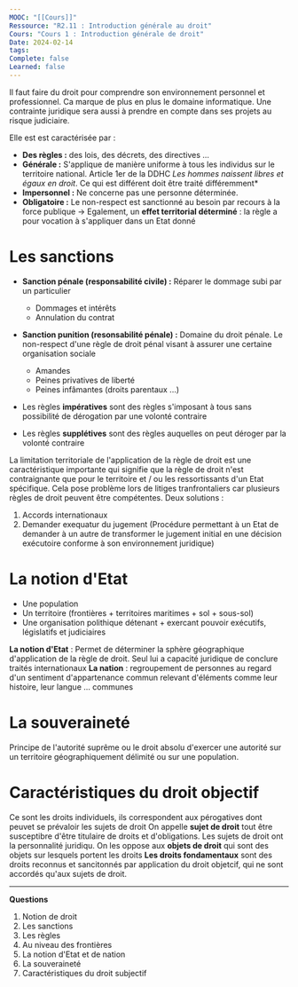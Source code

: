 ```yaml
---
MOOC: "[[Cours]]"
Ressource: "R2.11 : Introduction générale au droit"
Cours: "Cours 1 : Introduction générale de droit"
Date: 2024-02-14
tags: 
Complete: false
Learned: false
---
```

Il faut faire du droit pour comprendre son environnement personnel et professionnel. Ca marque de plus en plus le domaine informatique. Une contrainte juridique sera aussi à prendre en compte dans ses projets au risque judiciaire.

Elle est est caractérisée par :
- **Des règles :** des lois, des décrets, des directives ...
- **Générale :** S'applique de manière uniforme à tous les individus sur le territoire national. Article 1er de la DDHC *Les hommes naissent libres et égaux en droit*. Ce qui est différent doit être traité différemment*
- **Impersonnel :** Ne concerne pas une personne déterminée.
- **Obligatoire :** Le non-respect est sanctionné au besoin par recours à la force publique
→ Egalement, un **effet territorial déterminé** : la règle a pour vocation à s'appliquer dans un Etat donné

# Les sanctions
- **Sanction pénale (responsabilité civile) :** Réparer le dommage subi par un particulier
	- Dommages et intérêts
	- Annulation du contrat
- **Sanction punition (resonsabilité pénale) :** Domaine du droit pénale. Le non-respect d'une règle de droit pénal visant à assurer une certaine organisation sociale
	- Amandes
	- Peines privatives de liberté
	- Peines infâmantes (droits parentaux ...)

- Les règles **impératives** sont des règles s'imposant à tous sans possibilité de dérogation par une volonté contraire
- Les règles **supplétives** sont des règles auquelles on peut déroger par la volonté contraire


La limitation territoriale de l'application de la règle de droit est une caractéristique importante qui signifie que la règle de droit n'est contraignante que pour le territoire et / ou les ressortissants d'un Etat spécifique. Cela pose problème lors de litiges tranfrontaliers car plusieurs règles de droit peuvent être compétentes. Deux solutions :
1. Accords internationaux
2. Demander exequatur du jugement (Procédure permettant à un Etat de demander à un autre de transformer le jugement initial en une décision exécutoire conforme à son environnement juridique)

# La notion d'Etat
- Une population
- Un territoire (frontières + territoires maritimes + sol + sous-sol)
- Une organisation polithique détenant + exercant pouvoir exécutifs, législatifs et judiciaires

**La notion d'Etat** : Permet de déterminer la sphère géographique d'application de la règle de droit. Seul lui a capacité juridique de conclure traités internationaux
**La nation** : regroupement de personnes au regard d'un sentiment d'appartenance commun relevant d'éléments comme leur histoire, leur langue ... communes

# La souveraineté
Principe de l'autorité suprême ou le droit absolu d'exercer une autorité sur un territoire géographiquement délimité ou sur une population. 

# Caractéristiques du droit objectif
Ce sont les droits individuels, ils correspondent aux pérogatives dont peuvet se prévaloir les sujets de droit
On appelle **sujet de droit** tout être susceptibre d'être titulaire de droits et d'obligations. Les sujets de droit ont la personnalité juridiqu. On les oppose aux **objets de droit** qui sont des objets sur lesquels portent les droits
**Les droits fondamentaux** sont des droits reconnus et sancitonnés par application du droit objetcif, qui ne sont accordés qu'aux sujets de droit.

---
**Questions**
1. Notion de droit
2. Les sanctions
3. Les règles
4. Au niveau des frontières
5. La notion d'Etat et de nation
6. La souveraineté
7. Caractéristiques du droit subjectif